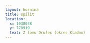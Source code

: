 ```yaml
---
layout: hornina
title: spilit
location:
  x: 1038038
  y: 770919
  text: Z lomu Družec (okres Kladno)
---
```


